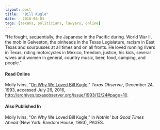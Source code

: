 ```yaml
---
layout: post
title:  "Bill Kugle"
date:   2016-08-01
tags: [texans, politicians, lawyers, online]
---
```


"He fought, sequentially, the Japanese in the Pacific during. World War II, the mob in Galveston, the pinheads in the Texas Legislature, racism in East Texas and sourpusses at all times and on all fronts. He loved running rivers in Texas, riding motorcycles in Mexico, freedom, justice, his kids, several wives and women in general, country music, beer, food, camping, and people."

#### Read Online
Molly Ivins, "[On Why We Loved Bill Kugle](http://archives.texasobserver.org/issue/1993/12/24#page=10 "Molly Ivins's obituary in the Texas Observer for Bill Kugle")," *Texas Observer*, December 24, 1993, accessed July 26, 2016, http://archives.texasobserver.org/issue/1993/12/24#page=10.

#### Also Published In
Molly Ivins, "On Why We Loved Bill Kugle," in *Nothin' but Good Times Ahead* (New York: Random House, 1993), PAGES.
